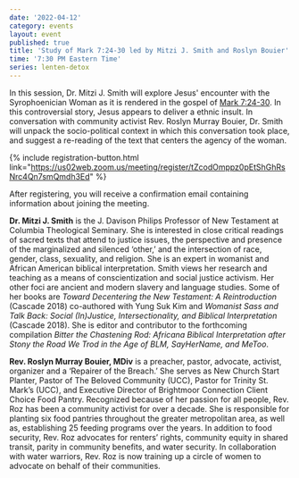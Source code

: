 ```yaml
---
date: '2022-04-12'
category: events
layout: event
published: true
title: 'Study of Mark 7:24-30 led by Mitzi J. Smith and Roslyn Bouier'
time: '7:30 PM Eastern Time'
series: lenten-detox
---
```

In this session, Dr. Mitzi J. Smith will explore Jesus' encounter with the Syrophoenician Woman as it is rendered in the gospel of [Mark 7:24-30](https://bible.oremus.org/?ql=512381860). In this controversial story, Jesus appears to deliver a ethnic insult. In conversation with community activist Rev. Roslyn Murray Bouier, Dr. Smith will unpack the socio-political context in which this conversation took place, and suggest a re-reading of the text that centers the agency of the woman.

{% include registration-button.html link="https://us02web.zoom.us/meeting/register/tZcodOmppz0pEtShGhRsNrc4Qn7smQmdh3Ed" %}

After registering, you will receive a confirmation email containing information about joining the meeting.

**Dr. Mitzi J. Smith** is the J. Davison Philips Professor of New Testament at Columbia Theological Seminary. She is interested in close critical readings of sacred texts that attend to justice issues, the perspective and presence of the marginalized and silenced ‘other,’ and the intersection of race, gender, class, sexuality, and religion. She is an expert in womanist and African American biblical interpretation. Smith views her research and teaching as a means of conscientization and social justice activism. Her other foci are ancient and modern slavery and language studies. Some of her books are _Toward Decentering the New Testament: A Reintroduction_ (Cascade 2018) co-authored with Yung Suk Kim and _Womanist Sass and Talk Back: Social (In)Justice, Intersectionality, and Biblical Interpretation_ (Cascade 2018). She is editor and contributor to the forthcoming compilation _Bitter the Chastening Rod: Africana Biblical Interpretation after Stony the Road We Trod in the Age of BLM, SayHerName, and MeToo_.

**Rev. Roslyn Murray Bouier, MDiv** is a preacher, pastor, advocate, activist, organizer and a ‘Repairer of the Breach.’ She serves as New Church Start Planter, Pastor of The Beloved Community (UCC), Pastor for Trinity St. Mark’s (UCC), and Executive Director of Brightmoor Connection Client Choice Food Pantry. Recognized because of her passion for all people, Rev. Roz has been a community activist for over a decade. She is responsible for planting six food pantries throughout the greater metropolitan area, as well as, establishing 25 feeding programs over the years. In addition to food security, Rev. Roz advocates for renters’ rights, community equity in shared transit, parity in community benefits, and water security. In collaboration with water warriors, Rev. Roz is now training up a circle of women to advocate on behalf of their communities.

